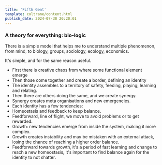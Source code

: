 ```yaml
---
title: 'Fifth Gent'
template: coltrane/content.html
publish_date: 2024-07-30 20:20:01
---
```

### A theory for everything: bio-logic

There is a simple model that helps me to understand multiple phenomenon, from mind, to biology, groups, sociology, ecology, economics.

It's simple, and for the same reason useful.

- First there is creative chaos from where some functional element emerge
- Then those come together and create a border, defining an identity
- The identity assembles to a territory of safety, feeding, playing, learning and relating.
- Then there are others doing the same, and we create synergy.
- Synergy creates meta organisations and new emergencies.
- Each identity has a few tendencies:
- Homeostasis and feedback to keep balance.
- Feedforward, line of flight, we move to avoid problems or to get rewarded.
- Growth: new tendencies emerge from inside the system, making it more complex.
- Growth creates instability and may be mistaken with an external attack, losing the chance of reaching a higher order balance.
- Feedforward towards growth, it's a period of fast learning and change to reach a new homeostasis, it's important to find balance again for the identity to not shatter.

#